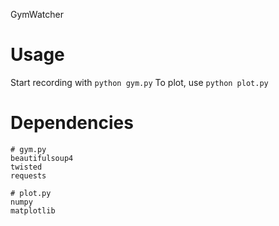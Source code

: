 GymWatcher

# Usage
Start recording with `python gym.py`
To plot, use `python plot.py`

# Dependencies
```
# gym.py
beautifulsoup4
twisted
requests

# plot.py
numpy
matplotlib
```
